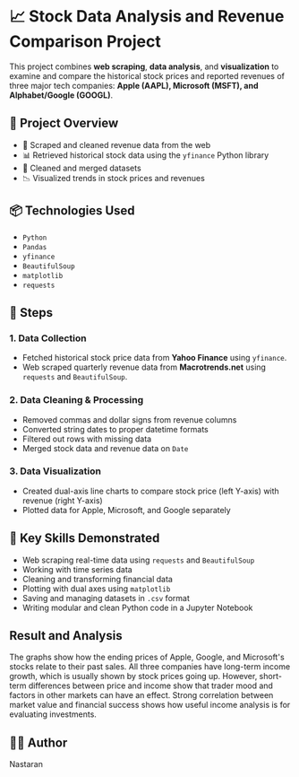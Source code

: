 # 📈 Stock Data Analysis and Revenue Comparison Project

This project combines **web scraping**, **data analysis**, and **visualization** to examine and compare the historical stock prices and reported revenues of three major tech companies: **Apple (AAPL), Microsoft (MSFT), and Alphabet/Google (GOOGL)**.

## 🚀 Project Overview

- 🔄 Scraped and cleaned revenue data from the web
- 📊 Retrieved historical stock data using the `yfinance` Python library
- 🧹 Cleaned and merged datasets
- 📉 Visualized trends in stock prices and revenues

## 📦 Technologies Used

- `Python`
- `Pandas`
- `yfinance`
- `BeautifulSoup`
- `matplotlib`
- `requests`

## 🧾 Steps

### 1. Data Collection
- Fetched historical stock price data from **Yahoo Finance** using `yfinance`.
- Web scraped quarterly revenue data from **Macrotrends.net** using `requests` and `BeautifulSoup`.

### 2. Data Cleaning & Processing
- Removed commas and dollar signs from revenue columns
- Converted string dates to proper datetime formats
- Filtered out rows with missing data
- Merged stock data and revenue data on `Date`

### 3. Data Visualization
- Created dual-axis line charts to compare stock price (left Y-axis) with revenue (right Y-axis)
- Plotted data for Apple, Microsoft, and Google separately

## 📌 Key Skills Demonstrated

- Web scraping real-time data using `requests` and `BeautifulSoup`
- Working with time series data
- Cleaning and transforming financial data
- Plotting with dual axes using `matplotlib`
- Saving and managing datasets in `.csv` format
- Writing modular and clean Python code in a Jupyter Notebook

## Result and Analysis 

The graphs show how the ending prices of Apple, Google, and Microsoft's stocks relate to their past sales.
All three companies have long-term income growth, which is usually shown by stock prices going up. 
However, short-term differences between price and income show that trader mood and factors in other markets can have an effect.
Strong correlation between market value and financial success shows how useful income analysis is for evaluating investments.

## 🙋‍♀️ Author

Nastaran

